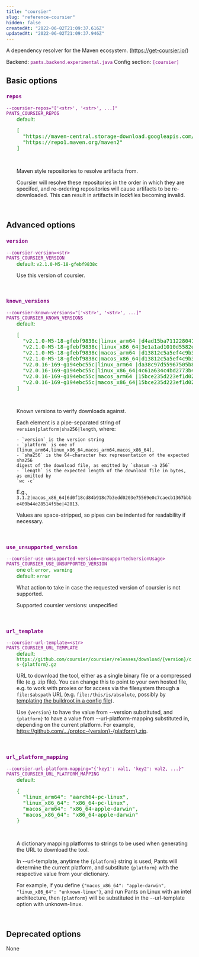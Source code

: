 ```yaml
---
title: "coursier"
slug: "reference-coursier"
hidden: false
createdAt: "2022-06-02T21:09:37.616Z"
updatedAt: "2022-06-02T21:09:37.946Z"
---
```

A dependency resolver for the Maven ecosystem. (https://get-coursier.io/)

Backend: <span style="color: purple"><code>pants.backend.experimental.java</code></span>
Config section: <span style="color: purple"><code>[coursier]</code></span>

## Basic options

<div style="color: purple">
  <h3><code>repos</code></h3>
  <code>--coursier-repos=&quot;['&lt;str&gt;', '&lt;str&gt;', ...]&quot;</code><br>
  <code>PANTS_COURSIER_REPOS</code><br>
</div>
<div style="padding-left: 2em;">
<span style="color: green">default: <pre>[
  "https://maven-central.storage-download.googleapis.com/maven2",
  "https://repo1.maven.org/maven2"
]</pre></span>

<br>

Maven style repositories to resolve artifacts from.

Coursier will resolve these repositories in the order in which they are specifed, and re-ordering repositories will cause artifacts to be re-downloaded. This can result in artifacts in lockfiles becoming invalid.
</div>
<br>


## Advanced options

<div style="color: purple">
  <h3><code>version</code></h3>
  <code>--coursier-version=&lt;str&gt;</code><br>
  <code>PANTS_COURSIER_VERSION</code><br>
</div>
<div style="padding-left: 2em;">
<span style="color: green">default: <code>v2.1.0-M5-18-gfebf9838c</code></span>

<br>

Use this version of coursier.
</div>
<br>

<div style="color: purple">
  <h3><code>known_versions</code></h3>
  <code>--coursier-known-versions=&quot;['&lt;str&gt;', '&lt;str&gt;', ...]&quot;</code><br>
  <code>PANTS_COURSIER_KNOWN_VERSIONS</code><br>
</div>
<div style="padding-left: 2em;">
<span style="color: green">default: <pre>[
  "v2.1.0-M5-18-gfebf9838c|linux&lowbar;arm64 |d4ad15ba711228041ad8a46d848c83c8fbc421d7b01c415d8022074dd609760f|19264005",
  "v2.1.0-M5-18-gfebf9838c|linux&lowbar;x86&lowbar;64|3e1a1ad1010d5582e9e43c5a26b273b0147baee5ebd27d3ac1ab61964041c90b|19551533",
  "v2.1.0-M5-18-gfebf9838c|macos&lowbar;arm64 |d13812c5a5ef4c9b3e25cc046d18addd09bacd149f95b20a14e4d2a73e358ecf|18826510",
  "v2.1.0-M5-18-gfebf9838c|macos&lowbar;x86&lowbar;64|d13812c5a5ef4c9b3e25cc046d18addd09bacd149f95b20a14e4d2a73e358ecf|18826510",
  "v2.0.16-169-g194ebc55c|linux&lowbar;arm64 |da38c97d55967505b8454c20a90370c518044829398b9bce8b637d194d79abb3|18114472",
  "v2.0.16-169-g194ebc55c|linux&lowbar;x86&lowbar;64|4c61a634c4bd2773b4543fe0fc32210afd343692891121cddb447204b48672e8|18486946",
  "v2.0.16-169-g194ebc55c|macos&lowbar;arm64 |15bce235d223ef1d022da30b67b4c64e9228d236b876c834b64e029bbe824c6f|17957182",
  "v2.0.16-169-g194ebc55c|macos&lowbar;x86&lowbar;64|15bce235d223ef1d022da30b67b4c64e9228d236b876c834b64e029bbe824c6f|17957182"
]</pre></span>

<br>


Known versions to verify downloads against.

Each element is a pipe-separated string of `version|platform|sha256|length`, where:

    - `version` is the version string
    - `platform` is one of [linux_arm64,linux_x86_64,macos_arm64,macos_x86_64],
    - `sha256` is the 64-character hex representation of the expected sha256
    digest of the download file, as emitted by `shasum -a 256`
    - `length` is the expected length of the download file in bytes, as emitted by
    `wc -c`

E.g., `3.1.2|macos_x86_64|6d0f18cd84b918c7b3edd0203e75569e0c7caecb1367bbbe409b44e28514f5be|42813`.

Values are space-stripped, so pipes can be indented for readability if necessary.

</div>
<br>

<div style="color: purple">
  <h3><code>use_unsupported_version</code></h3>
  <code>--coursier-use-unsupported-version=&lt;UnsupportedVersionUsage&gt;</code><br>
  <code>PANTS_COURSIER_USE_UNSUPPORTED_VERSION</code><br>
</div>
<div style="padding-left: 2em;">
<span style="color: green">one of: <code>error, warning</code></span><br>
<span style="color: green">default: <code>error</code></span>

<br>


What action to take in case the requested version of coursier is not supported.

Supported coursier versions: unspecified

</div>
<br>

<div style="color: purple">
  <h3><code>url_template</code></h3>
  <code>--coursier-url-template=&lt;str&gt;</code><br>
  <code>PANTS_COURSIER_URL_TEMPLATE</code><br>
</div>
<div style="padding-left: 2em;">
<span style="color: green">default: <code>https://github.com/coursier/coursier/releases/download/{version}/cs-{platform}.gz</code></span>

<br>

URL to download the tool, either as a single binary file or a compressed file (e.g. zip file). You can change this to point to your own hosted file, e.g. to work with proxies or for access via the filesystem through a `file:$abspath` URL (e.g. `file:/this/is/absolute`, possibly by [templating the buildroot in a config file]([Options](doc:options)#config-file-entries)).

Use `{version}` to have the value from --version substituted, and `{platform}` to have a value from --url-platform-mapping substituted in, depending on the current platform. For example, https://github.com/.../protoc-{version}-{platform}.zip.
</div>
<br>

<div style="color: purple">
  <h3><code>url_platform_mapping</code></h3>
  <code>--coursier-url-platform-mapping=&quot;{'key1': val1, 'key2': val2, ...}&quot;</code><br>
  <code>PANTS_COURSIER_URL_PLATFORM_MAPPING</code><br>
</div>
<div style="padding-left: 2em;">
<span style="color: green">default: <pre>{
  "linux&lowbar;arm64": "aarch64-pc-linux",
  "linux&lowbar;x86&lowbar;64": "x86&lowbar;64-pc-linux",
  "macos&lowbar;arm64": "x86&lowbar;64-apple-darwin",
  "macos&lowbar;x86&lowbar;64": "x86&lowbar;64-apple-darwin"
}</pre></span>

<br>

A dictionary mapping platforms to strings to be used when generating the URL to download the tool.

In --url-template, anytime the `{platform}` string is used, Pants will determine the current platform, and substitute `{platform}` with the respective value from your dictionary.

For example, if you define `{"macos_x86_64": "apple-darwin", "linux_x86_64": "unknown-linux"}`, and run Pants on Linux with an intel architecture, then `{platform}` will be substituted in the --url-template option with unknown-linux.
</div>
<br>


## Deprecated options

None